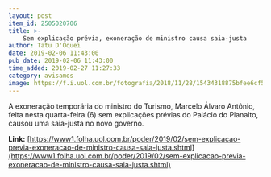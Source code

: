 ```yaml
---
layout: post
item_id: 2505020706
title: >-
    Sem explicação prévia, exoneração de ministro causa saia-justa
author: Tatu D'Oquei
date: 2019-02-06 11:43:00
pub_date: 2019-02-06 11:43:00
time_added: 2019-02-27 11:27:33
category: avisamos
image: https://f.i.uol.com.br/fotografia/2018/11/28/15434318875bfee6cf587fd_1543431887_3x2_xl.jpg
---
```


A exoneração temporária do ministro do Turismo, Marcelo Álvaro Antônio, feita nesta quarta-feira (6) sem explicações prévias do Palácio do Planalto, causou uma saia-justa no novo governo.

**Link:** [https://www1.folha.uol.com.br/poder/2019/02/sem-explicacao-previa-exoneracao-de-ministro-causa-saia-justa.shtml](https://www1.folha.uol.com.br/poder/2019/02/sem-explicacao-previa-exoneracao-de-ministro-causa-saia-justa.shtml)

